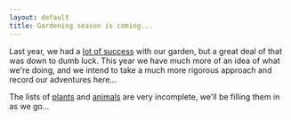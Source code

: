 ```yaml
---
layout: default
title: Gardening season is coming...
---
```


Last year, we had a [lot of success](https://www.flickr.com/photos/pikesley/sets/72157644197110144/) with our garden, but a great deal of that was down to dumb luck. This year we have much more of an idea of what we're doing, and we intend to take a much more rigorous approach and record our adventures here...

The lists of [plants](/plants/) and [animals](/animals/) are very incomplete, we'll be filling them in as we go...
